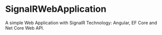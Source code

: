 # SignalRWebApplication
A simple Web Application with SignalR Technology: Angular, EF Core and Net Core Web API.
